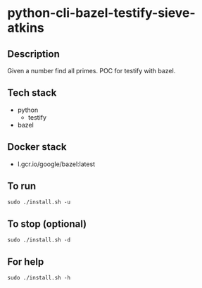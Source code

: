 # python-cli-bazel-testify-sieve-atkins

## Description
Given a number find all primes.
POC for testify with bazel.

## Tech stack
- python
  - testify
- bazel

## Docker stack
- l.gcr.io/google/bazel:latest

## To run
`sudo ./install.sh -u`

## To stop (optional)
`sudo ./install.sh -d`

## For help
`sudo ./install.sh -h`

